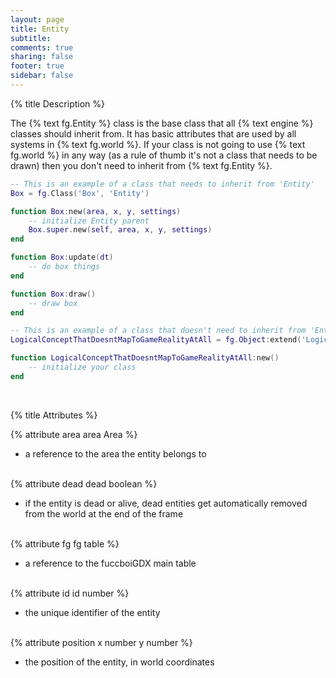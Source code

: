 ```yaml
---
layout: page
title: Entity 
subtitle:
comments: true
sharing: false
footer: true
sidebar: false 
---
```


{% title Description %}

The {% text fg.Entity %} class is the base class that all {% text engine %} classes should inherit from. 
It has basic attributes that are used by all systems in {% text fg.world %}. If your class is not going 
to use {% text fg.world %} in any way (as a rule of thumb it's not a class that needs to be drawn) then
you don't need to inherit from {% text fg.Entity %}.

~~~ lua
-- This is an example of a class that needs to inherit from 'Entity'
Box = fg.Class('Box', 'Entity')

function Box:new(area, x, y, settings)
    -- initialize Entity parent
    Box.super.new(self, area, x, y, settings)
end

function Box:update(dt)
    -- do box things
end

function Box:draw()
    -- draw box
end
~~~

~~~ lua
-- This is an example of a class that doesn't need to inherit from 'Entity'
LogicalConceptThatDoesntMapToGameRealityAtAll = fg.Object:extend('LogicalConceptThatDoesntMapToGameRealityAtAll')

function LogicalConceptThatDoesntMapToGameRealityAtAll:new()
    -- initialize your class
end
~~~
<br>

{% title Attributes %}

{% attribute area area Area %}

*   a reference to the area the entity belongs to
<br><br>

{% attribute dead dead boolean %}

*   if the entity is dead or alive, dead entities get automatically removed from the world at the end of the frame
<br><br>

{% attribute fg fg table %}

*   a reference to the fuccboiGDX main table
<br><br>

{% attribute id id number %}

*   the unique identifier of the entity 
<br><br>

{% attribute position x number y number %}

*   the position of the entity, in world coordinates
<br><br>


